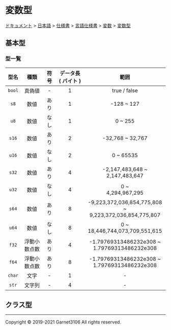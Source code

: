 # 変数型

[ドキュメント](../../../../../index.md) > [日本語](../../../../index.md) > [仕様書](../../../index.md) > [言語仕様書](../../index.md) > [変数](../index.md) > [変数型](./index.md)

## 基本型

### 型一覧

|型名|種類|符号|データ長 ( バイト )|範囲|
|:-:|:-:|:-:|:-:|:-:|
|`bool`|真偽値|-|1|true / false|
|`s8`|数値|あり|1|-128 ~ 127|
|`u8`|数値|なし|1|0 ~ 255|
|`s16`|数値|あり|2|-32,768 ~ 32,767|
|`u16`|数値|なし|2|0 ~ 65535|
|`s32`|数値|あり|4|-2,147,483,648 ~<br>2,147,483,647|
|`u32`|数値|なし|4|0 ~<br> 4,294,967,295|
|`s64`|数値|あり|8|-9,223,372,036,854,775,808 ~<br> 9,223,372,036,854,775,807|
|`u64`|数値|なし|8|0 ~<br> 18,446,744,073,709,551,615|
|`f32`|浮動小数点数|あり|4|-1.79769313486232e308 ~<br> 1.79769313486232e308|
|`f64`|浮動小数点数|あり|8|-1.79769313486232e308 ~<br> 1.79769313486232e308|
|`char`|文字|-|1|-|
|`str`|文字列|-|4|-|

## クラス型

---

Copyright © 2019-2021 Garnet3106 All rights reserved.

